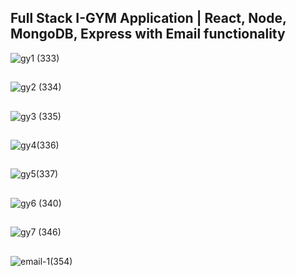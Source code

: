 ## Full Stack I-GYM Application | React, Node, MongoDB, Express with Email functionality

![gy1 (333)](https://github.com/Virang007/i-Gym/assets/104147123/1c45a2b3-f031-445a-89ca-a2bde21310bd)

##
![gy2 (334)](https://github.com/Virang007/i-Gym/assets/104147123/b5a9a009-e97e-40c0-893e-d238993e72ad)

##

![gy3 (335)](https://github.com/Virang007/i-Gym/assets/104147123/b95307f9-0951-4cc0-afed-de3681f7dd28)

##

![gy4(336)](https://github.com/Virang007/i-Gym/assets/104147123/26447c9d-4a8b-43af-ac8b-cae9a9464fda)

##

![gy5(337)](https://github.com/Virang007/i-Gym/assets/104147123/c1944e45-c0ad-4371-a96d-8f25098532f5)

##

![gy6 (340)](https://github.com/Virang007/i-Gym/assets/104147123/488d23ac-e78f-4816-b9d4-39c31a726ebe)

##

![gy7 (346)](https://github.com/Virang007/i-Gym/assets/104147123/f24a41b4-122d-459b-9005-5a8516773fd6)

##

![email-1(354)](https://github.com/Virang007/i-Gym/assets/104147123/9a698e29-295d-43d4-b579-a2437db10485)



